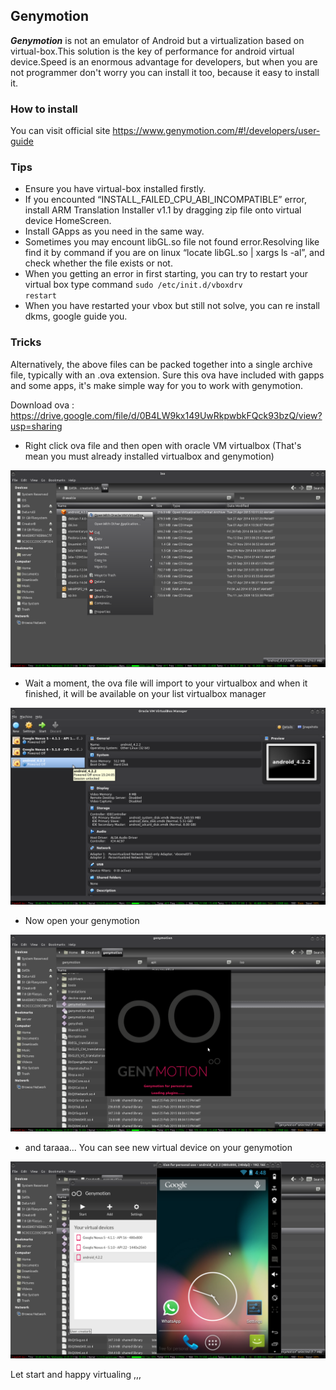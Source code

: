Genymotion
----------

***Genymotion*** is not an emulator of Android but a virtualization based on virtual-box.This solution is the key of performance for android virtual device.Speed is an enormous advantage for developers, but when you are not programmer don't worry you can install it too, because it easy to install it.

### How to install

You can visit official site https://www.genymotion.com/#!/developers/user-guide

### Tips

* Ensure you have virtual-box installed firstly.
* If you encounted “INSTALL_FAILED_CPU_ABI_INCOMPATIBLE” error, install ARM Translation Installer v1.1 by dragging zip file onto virtual device HomeScreen.
* Install GApps as you need in the same way.
* Sometimes you may encount libGL.so file not found error.Resolving like find it by command if you are on linux “locate libGL.so | xargs ls -al”, and check whether the file exists or not.
* When you getting an error in first starting, you can try to restart your virtual box type command <code>sudo /etc/init.d/vboxdrv restart</code>
* When you have restarted your vbox but still not solve, you can re install dkms, google guide you. 

### Tricks

Alternatively, the above files can be packed together into a single archive file, typically with an .ova extension. Sure this ova have included with gapps and some apps, it's make simple way for you to work with genymotion.

Download ova : https://drive.google.com/file/d/0B4LW9kx149UwRkpwbkFQck93bzQ/view?usp=sharing

+ Right click ova file and then open with oracle VM virtualbox (That's mean you must already installed virtualbox and genymotion)

![creatorb](https://raw.githubusercontent.com/CreatorB/Virtual/master/img/ss/genymotion-1.png)

+ Wait a moment, the ova file will import to your virtualbox and when it finished, it will be available on your list virtualbox manager

![creatorb](https://raw.githubusercontent.com/CreatorB/Virtual/master/img/ss/genymotion_2.png)

+ Now open your genymotion

![creatorb](https://raw.githubusercontent.com/CreatorB/Virtual/master/img/ss/genymotion_3.png)

+ and taraaa... You can see new virtual device on your genymotion

![creatorb](https://raw.githubusercontent.com/CreatorB/Virtual/master/img/ss/genymotion_5.png)

Let start and happy virtualing ,,,
